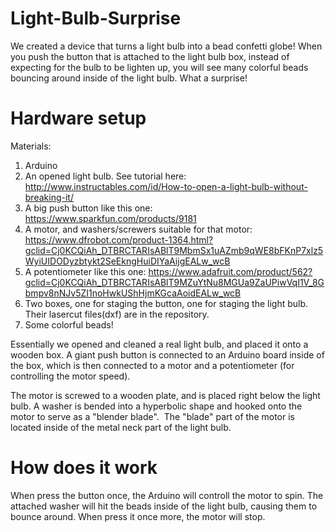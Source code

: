 # Light-Bulb-Surprise
We created a device that turns a light bulb into a bead confetti globe! When you push the button that is attached to the light bulb box, instead of expecting for the bulb to be lighten up, you will see many colorful beads bouncing around inside of the light bulb. What a surprise!

# Hardware setup
Materials: 
1. Arduino
2. An opened light bulb. See tutorial here: http://www.instructables.com/id/How-to-open-a-light-bulb-without-breaking-it/
3. A big push button like this one: https://www.sparkfun.com/products/9181
4. A motor, and washers/screwers suitable for that motor: https://www.dfrobot.com/product-1364.html?gclid=Cj0KCQiAh_DTBRCTARIsABlT9MbmSx1uAZmb9qWE8bFKnP7xlz5WyiUIDODyzbtykt2SeEkngHuiDIYaAijgEALw_wcB
5. A potentiometer like this one: https://www.adafruit.com/product/562?gclid=Cj0KCQiAh_DTBRCTARIsABlT9MZuYtNu8MGUa9ZaUPiwVqI1V_8Gbmpv8nNJv5ZI1noHwkUShHjmKGcaAoidEALw_wcB
6. Two boxes, one for staging the button, one for staging the light bulb. Their lasercut files(dxf) are in the repository.
7. Some colorful beads!

Essentially we opened and cleaned a real light bulb, and placed it onto a wooden box. A giant push button is connected to an Arduino board inside of the box, which is then connected to a motor and a potentiometer (for controlling the motor speed). 

The motor is screwed to a wooden plate, and is placed right below the light bulb. A washer is bended into a hyperbolic shape and hooked onto the motor to serve as a "blender blade".  The "blade" part of the motor is located inside of the metal neck part of the light bulb. 

# How does it work
When press the button once, the Arduino will controll the motor to spin. The attached washer will hit the beads inside of the light bulb, causing them to bounce around. When press it once more, the motor will stop.

